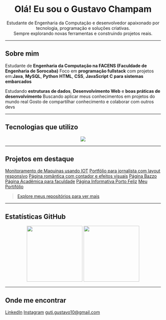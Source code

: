 <h1 align="center">Olá!  Eu sou o Gustavo Champam</h1>

<p align="center">
  Estudante de Engenharia da Computação e desenvolvedor apaixonado por tecnologia, programação e soluções criativas.<br>
  Sempre explorando novas ferramentas e construindo projetos reais. 
</p>

---

##  Sobre mim

 Estudante de **Engenharia da Computação na FACENS (Faculdade de Engenharia de Sorocaba)**
 Foco em **programação fullstack** com projetos em:**Java**, **MySQL**, **Python**
**HTML**, **CSS**, **JavaScript**
**C para sistemas embarcados**

 Estudando **estruturas de dados**, **Desenvolvimento Web** e **boas práticas de desenvolvimento**
 Buscando aplicar meus conhecimentos em projetos do mundo real
 Gosto de compartilhar conhecimento e colaborar com outros devs

---

##  Tecnologias que utilizo

<div align="center">
<img src="https://skillicons.dev/icons?i=html,css,js,java,python,mysql,c,react,nextjs,angular,astro,git,linux" />
</div>


---

##  Projetos em destaque

 [Monitoramento de Maquinas usando IOT](https://github.com/GustavoChampam0/Monitoramento-de-Maquinas)
 [Portfólio para jornalista com layout responsivo](https://github.com/GustavoChampam0/LarissaPortifolio.github.io)
 [Página romântica com contador e efeitos visuais](https://github.com/GustavoChampam0/Contador.github.io)
 [Página Bazzo](https://github.com/GustavoChampam0/BazzoFinal.github.io)
 [Página Acadêmica para faculdade](https://github.com/GustavoChampam0/Proibi-oCelular.github.io)
 [Página Informativa Porto Feliz](https://github.com/GustavoChampam0/PortoFeliz.github.io)
 [Meu Portifólio](https://github.com/GustavoChampam0/PortifolioGustavo.github.io)

> [Explore meus repositórios para ver mais ](https://github.com/GustavoChampam0/PortifolioGustavo.github.io)
---

##  Estatísticas GitHub

<div align="center">
  <img height="180em" src="https://github-readme-stats.vercel.app/api?username=GustavoChampam0&show_icons=true&theme=default&include_all_commits=true&count_private=true"/>
  <img height="180em" src="https://github-readme-stats.vercel.app/api/top-langs/?username=GustavoChampam0&layout=compact&langs_count=8"/>
</div>

---

##  Onde me encontrar

 [LinkedIn](https://www.linkedin.com/in/gustavo-gutierres-champam-359b45209/)
 [Instagram](https://www.instagram.com/guuh.champam/)
 guti.gustavo10@gmail.com

